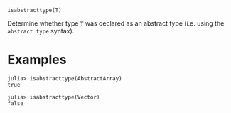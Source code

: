 ```
isabstracttype(T)
```

Determine whether type `T` was declared as an abstract type (i.e. using the `abstract type` syntax).

# Examples

```jldoctest
julia> isabstracttype(AbstractArray)
true

julia> isabstracttype(Vector)
false
```

